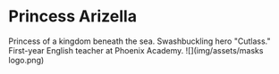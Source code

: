 # Princess Arizella

Princess of a kingdom beneath the sea. Swashbuckling hero "Cutlass." First-year English teacher at Phoenix Academy.
![](img/assets/masks logo.png)